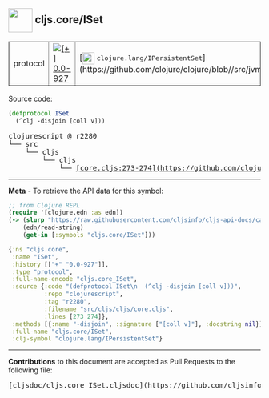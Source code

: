 ## <img width="48px" valign="middle" src="http://i.imgur.com/Hi20huC.png"> cljs.core/ISet

 <table border="1">
<tr>

<td>protocol</td>
<td><a href="https://github.com/cljsinfo/cljs-api-docs/tree/0.0-927"><img valign="middle" alt="[+] 0.0-927" src="https://img.shields.io/badge/+-0.0--927-lightgrey.svg"></a> </td>
<td>
[<img height="24px" valign="middle" src="http://i.imgur.com/1GjPKvB.png"> <samp>clojure.lang/IPersistentSet</samp>](https://github.com/clojure/clojure/blob//src/jvm/clojure/lang/IPersistentSet.java)
</td>
</tr>
</table>






Source code:

```clj
(defprotocol ISet
  (^clj -disjoin [coll v]))
```

 <pre>
clojurescript @ r2280
└── src
    └── cljs
        └── cljs
            └── <ins>[core.cljs:273-274](https://github.com/clojure/clojurescript/blob/r2280/src/cljs/cljs/core.cljs#L273-L274)</ins>
</pre>


---

__Meta__ - To retrieve the API data for this symbol:

```clj
;; from Clojure REPL
(require '[clojure.edn :as edn])
(-> (slurp "https://raw.githubusercontent.com/cljsinfo/cljs-api-docs/catalog/cljs-api.edn")
    (edn/read-string)
    (get-in [:symbols "cljs.core/ISet"]))
```

```clj
{:ns "cljs.core",
 :name "ISet",
 :history [["+" "0.0-927"]],
 :type "protocol",
 :full-name-encode "cljs.core_ISet",
 :source {:code "(defprotocol ISet\n  (^clj -disjoin [coll v]))",
          :repo "clojurescript",
          :tag "r2280",
          :filename "src/cljs/cljs/core.cljs",
          :lines [273 274]},
 :methods [{:name "-disjoin", :signature ["[coll v]"], :docstring nil}],
 :full-name "cljs.core/ISet",
 :clj-symbol "clojure.lang/IPersistentSet"}

```

---

__Contributions__ to this document are accepted as Pull Requests to the following file:

 <pre>
[cljsdoc/cljs.core_ISet.cljsdoc](https://github.com/cljsinfo/cljs-api-docs/blob/master/cljsdoc/cljs.core_ISet.cljsdoc)
</pre>

